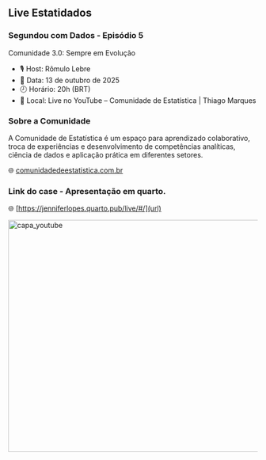 ## Live Estatidados
### Segundou com Dados - Episódio 5
Comunidade 3.0: Sempre em Evolução

- 🎙️ Host: Rômulo Lebre
- 📅 Data: 13 de outubro de 2025
- 🕗 Horário: 20h (BRT)
- 📍 Local: Live no YouTube – Comunidade de Estatística | Thiago Marques

### Sobre a Comunidade

A Comunidade de Estatística é um espaço para aprendizado colaborativo, troca de experiências e desenvolvimento de competências analíticas, ciência de dados e aplicação prática em diferentes setores.

🌐 [comunidadedeestatistica.com.br](url)

### Link do case - Apresentação em quarto.
🌐 [https://jenniferlopes.quarto.pub/live/#/](url)

<img width="847" height="469" alt="capa_youtube" src="https://github.com/user-attachments/assets/da58a9f6-1ba4-482c-a6c0-3155552edd79" />
